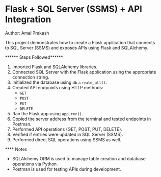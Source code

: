 # Flask + SQL Server (SSMS) + API Integration

Author: Amal Prakash

This project demonstrates how to create a Flask application that connects to SQL Server (SSMS) and exposes APIs using Flask and SQLAlchemy.


****** Steps Followed******

1. Imported Flask and SQLAlchemy libraries.
2. Connected SQL Server with the Flask application using the appropriate connection string.
3. Initialized the database using `db.create_all()`.
4. Created API endpoints using HTTP methods:
   - `GET`
   - `POST`
   - `PUT`
   - `DELETE`
5. Ran the Flask app using `app.run()`.
6. Copied the server address from the terminal and tested endpoints in Postman.
7. Performed API operations (GET, POST, PUT, DELETE).
8. Verified if entries were updated in SQL Server (SSMS).
9. Performed direct SQL operations using SSMS as well.



**** Notes

- SQLAlchemy ORM is used to manage table creation and database operations via Python.
- Postman is used for testing APIs during development.










